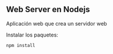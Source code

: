 ## Web Server en Nodejs

Aplicación web que crea un servidor web

Instalar los paquetes:
```
npm install
```